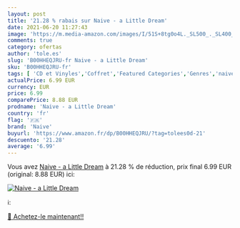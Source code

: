 ```yaml
---
layout: post
title: '21.28 % rabais sur Naive - a Little Dream'
date: 2021-06-20 11:27:43
image: 'https://m.media-amazon.com/images/I/51S+8tg0o4L._SL500_._SL400_.jpg'
comments: true
category: ofertas
author: 'tole.es'
slug: 'B00HHEQJRU-fr Naive - a Little Dream'
sku: 'B00HHEQJRU-fr'
tags: [ 'CD et Vinyles','Coffret','Featured Categories','Genres','naive', ]
actualPrice: 6.99 EUR
currency: EUR
price: 6.99
comparePrice: 8.88 EUR
prodname: 'Naive - a Little Dream'
country: 'fr'
flag: '🇫🇷'
brand: 'Naive'
buyurl: 'https://www.amazon.fr/dp/B00HHEQJRU/?tag=tolees0d-21'
descuento: '21.28'
average: '6.99'
---
```


Vous avez [Naive - a Little Dream](https://www.amazon.fr/dp/B00HHEQJRU/?tag=tolees0d-21)  à  21.28 % de réduction, prix final  6.99 EUR (original: 8.88 EUR) ici:

[![Naive - a Little Dream](https://m.media-amazon.com/images/I/51S+8tg0o4L._SL500_._SL400_.jpg)](https://www.amazon.fr/dp/B00HHEQJRU/?tag=tolees0d-21)

ℹ️:


[🛒 Achetez-le maintenant!!](https://www.amazon.fr/dp/B00HHEQJRU/?tag=tolees0d-21)
